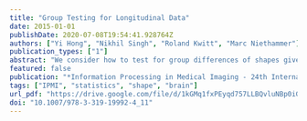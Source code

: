 ```yaml
---
title: "Group Testing for Longitudinal Data"
date: 2015-01-01
publishDate: 2020-07-08T19:54:41.928764Z
authors: ["Yi Hong", "Nikhil Singh", "Roland Kwitt", "Marc Niethammer"]
publication_types: ["1"]
abstract: "We consider how to test for group differences of shapes given longitudinal data. In particular, we are interested in differences of longitudinal models of each group’s subjects. We introduce a generalization of principal geodesic analysis to the tangent bundle of a shape space. This allows the estimation of the variance and principal directions of the distribution of trajectories that summarize shape variations within the longitudinal data. Each trajectory is parameterized as a point in the tangent bundle. To study statistical differences in two distributions of trajectories, we generalize the Bhattacharyya distance in Euclidean space to the tangent bundle. This not only allows to take second-order statistics into account, but also serves as our test-statistic during permutation testing. Our method is validated on both synthetic and real data, and the experimental results indicate improved statistical power in identifying group differences. In fact, our study sheds new light on group differences in longitudinal corpus callosum shapes of subjects with dementia versus normal controls."
featured: false
publication: "*Information Processing in Medical Imaging - 24th International Conference, IPMI 2015, Sabhal Mor Ostaig, Isle of Skye, UK, June 28 - July 3, 2015, Proceedings*"
tags: ["IPMI", "statistics", "shape", "brain"]
url_pdf: "https://drive.google.com/file/d/1kGMq1fxPEyqd757LLBQvluNBp0iGx3Bm"
doi: "10.1007/978-3-319-19992-4_11"
---
```


